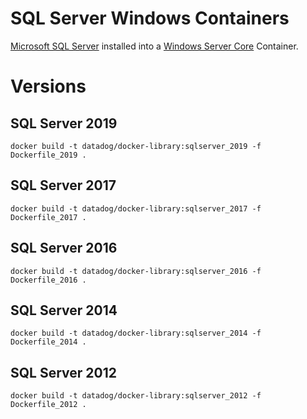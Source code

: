 
# SQL Server Windows Containers

[Microsoft SQL Server](https://www.microsoft.com/en-us/sql-server/sql-server-downloads) installed into a [Windows Server Core](https://hub.docker.com/_/microsoft-windows-servercore) Container.

# Versions

## SQL Server 2019

```
docker build -t datadog/docker-library:sqlserver_2019 -f Dockerfile_2019 .
```

## SQL Server 2017
```
docker build -t datadog/docker-library:sqlserver_2017 -f Dockerfile_2017 .
```

## SQL Server 2016

```
docker build -t datadog/docker-library:sqlserver_2016 -f Dockerfile_2016 .
```

## SQL Server 2014

```
docker build -t datadog/docker-library:sqlserver_2014 -f Dockerfile_2014 .
```

## SQL Server 2012

```
docker build -t datadog/docker-library:sqlserver_2012 -f Dockerfile_2012 .
```
